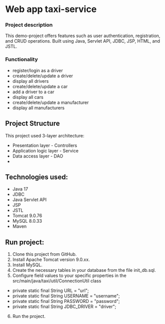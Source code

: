 # Web app taxi-service
### Project description
This demo-project offers features such as user authentication, registration, and CRUD operations.
Built using Java, Servlet API, JDBC, JSP, HTML, and JSTL.

### Functionality
- register/login as a driver
- create/delete/update a driver
- display all drivers
- create/delete/update a car
- add a driver to a car
- display all cars
- create/delete/update a manufacturer
- display all manufacturers

## Project Structure
This project used 3-layer architecture:
- Presentation layer - Controllers
- Application logic layer - Service
- Data access layer - DAO
-
## Technologies used:
- Java 17
- JDBC
- Java Servlet API
- JSP
- JSTL
- Tomcat 9.0.76
- MySQL 8.0.33
- Maven

## Run project:
1. Clone this project from GitHub.
2. Install Apache Tomcat version 9.0.xx.
3. Install MySQL.
4. Create the necessary tables in your database from the file init_db.sql.
5. Configure field values to your specific properties in the  src/main/java/taxi/util/ConnectionUtil class
- private static final String URL = "url";
- private static final String USERNAME = "username";
- private static final String PASSWORD = "password";
- private static final String JDBC_DRIVER = "driver";
6. Run the project.
